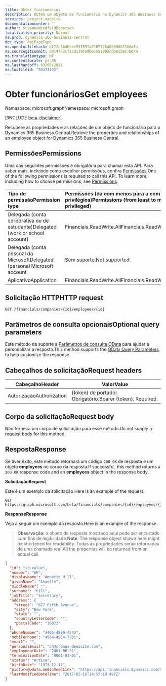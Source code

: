```yaml
---
title: Obter funcionários
description: Obtém um objeto de funcionário no Dynamics 365 Business Central.
services: project-madeira
documentationcenter: ''
author: SusanneWindfeldPedersen
localization_priority: Normal
ms.prod: dynamics-365-business-central
doc_type: apiPageType
ms.openlocfilehash: bf72c6b40eec557897a250772640869d8236ea5a
ms.sourcegitcommit: d014f72cf2cd130bedb02651092c0be12967b679
ms.translationtype: MT
ms.contentlocale: pt-BR
ms.lasthandoff: 03/05/2021
ms.locfileid: "50473102"
---
```

# <a name="get-employees"></a><span data-ttu-id="a57d5-103">Obter funcionários</span><span class="sxs-lookup"><span data-stu-id="a57d5-103">Get employees</span></span>

<span data-ttu-id="a57d5-104">Namespace: microsoft.graph</span><span class="sxs-lookup"><span data-stu-id="a57d5-104">Namespace: microsoft.graph</span></span>

[!INCLUDE [beta-disclaimer](../../includes/beta-disclaimer.md)]

<span data-ttu-id="a57d5-105">Recupere as propriedades e as relações de um objeto de funcionário para o Dynamics 365 Business Central.</span><span class="sxs-lookup"><span data-stu-id="a57d5-105">Retrieve the properties and relationships of an employee object for Dynamics 365 Business Central.</span></span>

## <a name="permissions"></a><span data-ttu-id="a57d5-106">Permissões</span><span class="sxs-lookup"><span data-stu-id="a57d5-106">Permissions</span></span>
<span data-ttu-id="a57d5-p101">Uma das seguintes permissões é obrigatória para chamar esta API. Para saber mais, incluindo como escolher permissões, confira [Permissões](/graph/permissions-reference).</span><span class="sxs-lookup"><span data-stu-id="a57d5-p101">One of the following permissions is required to call this API. To learn more, including how to choose permissions, see [Permissions](/graph/permissions-reference).</span></span>

|<span data-ttu-id="a57d5-109">Tipo de permissão</span><span class="sxs-lookup"><span data-stu-id="a57d5-109">Permission type</span></span> |<span data-ttu-id="a57d5-110">Permissões (da com menos para a com mais privilégios)</span><span class="sxs-lookup"><span data-stu-id="a57d5-110">Permissions (from least to most privileged)</span></span>|
|:---------------|:------------------------------------------|
|<span data-ttu-id="a57d5-111">Delegada (conta corporativa ou de estudante)</span><span class="sxs-lookup"><span data-stu-id="a57d5-111">Delegated (work or school account)</span></span>|<span data-ttu-id="a57d5-112">Financials.ReadWrite.All</span><span class="sxs-lookup"><span data-stu-id="a57d5-112">Financials.ReadWrite.All</span></span> |
|<span data-ttu-id="a57d5-113">Delegada (conta pessoal da Microsoft</span><span class="sxs-lookup"><span data-stu-id="a57d5-113">Delegated (personal Microsoft account</span></span>|<span data-ttu-id="a57d5-114">Sem suporte.</span><span class="sxs-lookup"><span data-stu-id="a57d5-114">Not supported.</span></span>|
|<span data-ttu-id="a57d5-115">Aplicativo</span><span class="sxs-lookup"><span data-stu-id="a57d5-115">Application</span></span>|<span data-ttu-id="a57d5-116">Financials.ReadWrite.All</span><span class="sxs-lookup"><span data-stu-id="a57d5-116">Financials.ReadWrite.All</span></span>|

## <a name="http-request"></a><span data-ttu-id="a57d5-117">Solicitação HTTP</span><span class="sxs-lookup"><span data-stu-id="a57d5-117">HTTP request</span></span>
```
GET /financials/companies/{id}/employees/{id}
```

## <a name="optional-query-parameters"></a><span data-ttu-id="a57d5-118">Parâmetros de consulta opcionais</span><span class="sxs-lookup"><span data-stu-id="a57d5-118">Optional query parameters</span></span>
<span data-ttu-id="a57d5-119">Este método dá suporte a [Parâmetros de consulta OData](/graph/query-parameters) para ajudar a personalizar a resposta.</span><span class="sxs-lookup"><span data-stu-id="a57d5-119">This method supports the [OData Query Parameters](/graph/query-parameters) to help customize the response.</span></span>

## <a name="request-headers"></a><span data-ttu-id="a57d5-120">Cabeçalhos de solicitação</span><span class="sxs-lookup"><span data-stu-id="a57d5-120">Request headers</span></span>
|<span data-ttu-id="a57d5-121">Cabeçalho</span><span class="sxs-lookup"><span data-stu-id="a57d5-121">Header</span></span>       |<span data-ttu-id="a57d5-122">Valor</span><span class="sxs-lookup"><span data-stu-id="a57d5-122">Value</span></span>                     |
|-------------|--------------------------|
|<span data-ttu-id="a57d5-123">Autorização</span><span class="sxs-lookup"><span data-stu-id="a57d5-123">Authorization</span></span>|<span data-ttu-id="a57d5-p102">{token} de portador. Obrigatório.</span><span class="sxs-lookup"><span data-stu-id="a57d5-p102">Bearer {token}. Required.</span></span> |

## <a name="request-body"></a><span data-ttu-id="a57d5-126">Corpo da solicitação</span><span class="sxs-lookup"><span data-stu-id="a57d5-126">Request body</span></span>
<span data-ttu-id="a57d5-127">Não forneça um corpo de solicitação para esse método.</span><span class="sxs-lookup"><span data-stu-id="a57d5-127">Do not supply a request body for this method.</span></span>

## <a name="response"></a><span data-ttu-id="a57d5-128">Resposta</span><span class="sxs-lookup"><span data-stu-id="a57d5-128">Response</span></span>
<span data-ttu-id="a57d5-129">Se tiver êxito, este método retornará um código `200 OK` de resposta e um objeto **employees** no corpo da resposta.</span><span class="sxs-lookup"><span data-stu-id="a57d5-129">If successful, this method returns a `200 OK` response code and an **employees** object in the response body.</span></span>

<span data-ttu-id="a57d5-130">**Solicitação**</span><span class="sxs-lookup"><span data-stu-id="a57d5-130">**Request**</span></span>

<span data-ttu-id="a57d5-131">Este é um exemplo da solicitação.</span><span class="sxs-lookup"><span data-stu-id="a57d5-131">Here is an example of the request.</span></span>

```http
GET https://graph.microsoft.com/beta/financials/companies/{id}/employees/{id}
```

<span data-ttu-id="a57d5-132">**Response**</span><span class="sxs-lookup"><span data-stu-id="a57d5-132">**Response**</span></span>

<span data-ttu-id="a57d5-133">Veja a seguir um exemplo da resposta.</span><span class="sxs-lookup"><span data-stu-id="a57d5-133">Here is an example of the response.</span></span> 

> <span data-ttu-id="a57d5-134">**Observação**: o objeto de resposta mostrado aqui pode ser encurtado com fins de legibilidade.</span><span class="sxs-lookup"><span data-stu-id="a57d5-134">**Note**: The response object shown here might be shortened for readability.</span></span> <span data-ttu-id="a57d5-135">Todas as propriedades serão retornadas de uma chamada real.</span><span class="sxs-lookup"><span data-stu-id="a57d5-135">All the properties will be returned from an actual call.</span></span>

```json
{
  "id": "id-value",
  "number": "AH",
  "displayName": "Annette Hill",
  "givenName": "Annette",
  "middleName": "",
  "surname": "Hill",
  "jobTitle": "Secretary",
  "address": {
    "street": "677 Fifth Avenue",
    "city": "New York",
    "state": "",
    "countryLetterCode": "",
    "postalCode": "10022"
  },
  "phoneNumber": "4465-4899-4643",
  "mobilePhone": "4564-4564-7831",
  "email": "",
  "personalEmail": "ah@cronus-demosite.com",
  "employmentDate": "2001-06-01",
  "terminationDate": "0001-01-01",
  "status": "Active",
  "birthDate": "1973-12-12",
  "picture@odata.mediaReadLink": "https://api.financials.dynamics.com/v1.0/api/beta/companies/{id}/employees/{id}/picture",
  "lastModifiedDateTime": "2017-03-16T14:57:19.497Z"  
}
```




